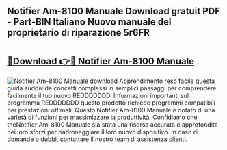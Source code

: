 ## Notifier Am-8100 Manuale Download gratuit PDF - Part-BIN Italiano Nuovo manuale del proprietario di riparazione 5r6FR

# <h2><a href="http://dfbpry.blite.top/?on=Notifier+Am-8100+Manuale">🔗Download 👉🔴 Notifier Am-8100 Manuale</a></h2>

[![Notifier Am-8100 Manuale download](https://i.imgur.com/lujVjoI.png)](http://dfbpry.blite.top/?on=Notifier+Am-8100+Manuale)
Apprendimento reso facile questa guida suddivide concetti complessi in semplici passaggi per comprendere facilmente il tuo nuovo REDDDDDDD. Informazioni importanti sul programma REDDDDDDD questo prodotto richiede programmi compatibili per prestazioni ottimali. Questo Notifier Am-8100 Manuale è dotato di una varietà di funzioni per massimizzare la produttività. Confidiamo che theNotifier Am-8100 Manuale sia stata una risorsa accurata e approfondita nei loro sforzi per padroneggiare il loro nuovo dispositivo. In caso di domande o dubbi, contattare il nostro team di assistenza clienti.
